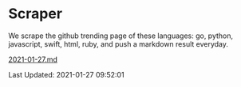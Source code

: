 # Scraper

We scrape the github trending page of these languages: go, python, javascript, swift, html, ruby, and push a markdown result everyday.

[2021-01-27.md](https://github.com/henson/Scraper/blob/master/2021-01-27.md)

Last Updated: 2021-01-27 09:52:01